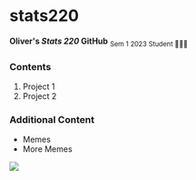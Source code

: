 # stats220
**Oliver's _Stats 220_ GitHub**
<sub> Sem 1 2023 Student 👨🏽‍🎓</sub>

### Contents
1. Project 1
2. Project 2


### Additional Content
* Memes
* More Memes

![](https://i.imgflip.com/3jysf6.png)

